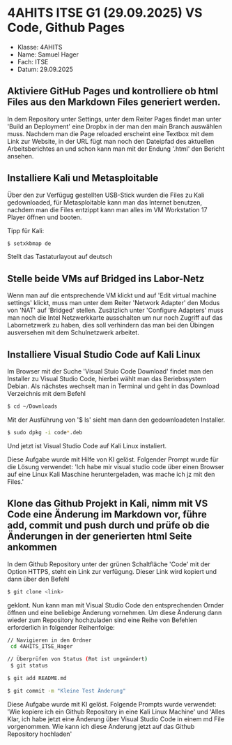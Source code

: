 # 4AHITS ITSE G1 (29.09.2025) VS Code, Github Pages

- Klasse: 4AHITS
- Name: Samuel Hager
- Fach: ITSE
- Datum: 29.09.2025

 ## Aktiviere GitHub Pages und kontrolliere ob html Files aus den Markdown Files generiert werden.

 In dem Repository unter Settings, unter dem Reiter Pages findet man unter 'Build an Deployment' eine Dropbx in der man den main Branch auswählen muss. Nachdem man die Page reloaded erscheint eine Textbox mit dem Link zur Website, in der URL fügt man noch den Dateipfad des aktuellen Arbeitsberichtes an und schon kann man mit der Endung '.html' den Bericht ansehen.

 ## Installiere Kali und Metasploitable

 Über den zur Verfügug gestellten USB-Stick wurden die Files zu Kali gedownloaded, für Metasploitable kann man das Internet benutzen, nachdem man die Files entzippt kann man alles im VM Workstation 17 Player öffnen und booten.

Tipp für Kali:
```sh
$ setxkbmap de
```
Stellt das Tastaturlayout auf deutsch

 ## Stelle beide VMs auf Bridged ins Labor-Netz

 Wenn man auf die entsprechende VM klickt und auf 'Edit virtual machine settings' klickt, muss man unter dem Reiter 'Network Adapter' den Modus von 'NAT' auf 'Bridged' stellen. Zusätzlich unter 'Configure Adapters' muss man noch die Intel Netzwerkkarte ausschalten um nur noch Zugriff auf das Labornetzwerk zu haben, dies soll verhindern das man bei den Übingen ausversehen mit dem Schulnetzwerk arbeitet.

 ## Installiere Visual Studio Code auf Kali Linux

 Im Browser mit der Suche 'Visual Stuio Code Download' findet man den Installer zu Visual Studio Code, hierbei wählt man das Beriebssystem Debian. Als nächstes wechselt man in Terminal und geht in das Download Verzeichnis mit dem Befehl
 ```sh
$ cd ~/Downloads
```
Mit der Ausführung von '$ ls' sieht man dann den gedownloadeten Installer.
```sh
$ sudo dpkg -i code*.deb
```
Und jetzt ist Visual Studio Code auf Kali Linux instaliert.

Diese Aufgabe wurde mit Hilfe von KI gelöst. Folgender Prompt wurde für die Lösung verwendet:
'Ich habe mir visual studio code über einen Browser auf eine Linux Kali Maschine heruntergeladen, was mache ich jz mit den Files.'

## Klone das Github Projekt in Kali, nimm mit VS Code eine Änderung im Markdown vor, führe add, commit und push durch und prüfe ob die Änderungen in der generierten html Seite ankommen

In dem Github Repository unter der grünen Schaltfläche 'Code' mit der Option HTTPS, steht ein Link zur verfügung. Dieser Link wird kopiert und dann über den Befehl
```sh
$ git clone <link>
```
geklont. Nun kann man mit Visual Studio Code den entsprechenden Ornder öffnen und eine beliebige Änderung vornehmen. Um diese Änderung dann wieder zum Repository hochzuladen sind eine Reihe von Befehlen erforderlich in folgender Reihenfolge:

```sh
// Navigieren in den Ordner
 cd 4AHITS_ITSE_Hager

// Überprüfen von Status (Rot ist ungeändert)
 $ git status

$ git add README.md

$ git commit -m "Kleine Test Änderung"
```

Diese Aufgabe wurde mit KI gelöst. Folgende Prompts wurde verwendet:
'Wie kopiere ich ein Github Repository in eine Kali Linux Machine' und 'Alles Klar, ich habe jetzt eine Änderung über Visual Studio Code in einem md File vorgenommen. Wie kann ich diese Änderung jetzt auf das Github Repository hochladen'
